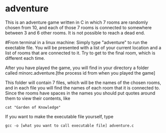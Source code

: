 # adventure
This is an adventure game written in C in which 7 rooms are randomly chosen from 10, 
and each of those 7 rooms is connected to somewhere between 3 and 6 other rooms. 
It is not possible to reach a dead end. 

#From terminal in a linux machine:
Simply type "adventure" to run the exectable file. You will be presented with a list of 
your current location and a list of rooms that are connected to it. Try to get to the final room,
which is different each time. 
 
After you have played the game, you will find in your directory a folder called minorc.adventure.[the process id from when you played the game]

This folder will contain 7 files, which will be the names of the chosen rooms, and in each file you will find
the names of each room that it is connected to. Since the rooms have spaces in the names you should put quotes
around them to view their contents, like 

`cat "Garden of Knowledge"`


If you want to make the executable file yourself, type

`gcc -o [what you want to call executable file] adventure.c`
